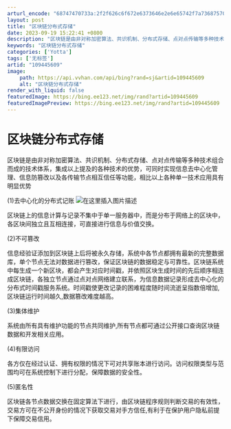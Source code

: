```yaml
---
arturl_encode: "68747470733a:2f2f626c6f672e6373646e2e6e65742f7a73687570696e672f:61727469636c652f64657461696c732f313039343435363039"
layout: post
title: "区块链分布式存储"
date: 2023-09-19 15:22:41 +0800
description: "区块链是由非对称加密算法、共识机制、分布式存储、点对点传输等多种技术组合而成的技术体系，集成以上提及"
keywords: "区块链分布式存储"
categories: ['Yotta']
tags: ['无标签']
artid: "109445609"
image:
    path: https://api.vvhan.com/api/bing?rand=sj&artid=109445609
    alt: "区块链分布式存储"
render_with_liquid: false
featuredImage: https://bing.ee123.net/img/rand?artid=109445609
featuredImagePreview: https://bing.ee123.net/img/rand?artid=109445609
---
```


# 区块链分布式存储

区块链是由非对称加密算法、共识机制、分布式存储、点对点传输等多种技术组合而成的技术体系，集成以上提及的各种技术的优势，可同时实现信息去中心化管理、信息防篡改以及各传输节点相互信任等功能，相比以上各种单一技术应用具有明显优势
  
(1)去中心化的分布式记账
![在这里插入图片描述](https://i-blog.csdnimg.cn/blog_migrate/03b9a13a334a4d2b6c2e46bfa98fc11b.jpeg#pic_center)

区块链上的信息计算与记录不集中于单一服务器中，而是分布于网络上的区块中，各区块间独立且互相连接，可直接进行信息与价值交换。
  
(2)不可篡改
  
信息经验证添加到区块链上后将被永久存储，系统中各节点都拥有最新的完整数据库，单个节点无法对数据进行篡改，保证区块链的数据稳定与可靠性。区块链系统中每生成一个新区块，都会产生对应时间戳，并依照区块生成时间的先后顺序相连成区块链，各独立节点通过点对点网络建立联系，为信息数据记录形成去中心化的分布式时间戳服务系统。时间戳使更改记录的困难程度随时间流逝呈指数倍增加,区块链运行时间越久,数据篡改难度越高。
  
(3)集体维护
  
系统由所有具有维护功能的节点共同维护,所有节点都可通过公开接口查询区块链数据和开发相关应用。
  
(4)有限访问
  
各方仅在经过认证、拥有权限的情况下可对共享账本进行访问。访问权限类型与范围均可在系统控制下进行分配，保障数据的安全性。
  
(5)匿名性
  
区块链各节点数据交换在固定算法下进行，由区块链程序规则判断交易的有效性，交易方可在不公开身份的情况下获取交易对手方信任,有利于在保护用户隐私前提下保障交易信用。